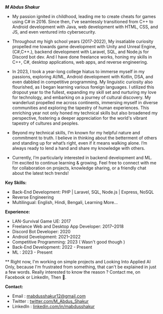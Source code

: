***M Abdus Shakur***

* My passion ignited in childhood, leading me to create cheats for games using C# in 2016. Since then, I've seamlessly transitioned from C++ to Android development with Java, web development with HTML, CSS, and JS, and even ventured into cybersecurity.

* Throughout my high school years (2017-2022), My insatiable curiosity propelled me towards game development with Unity and Unreal Engine,(C#,C++.), backend development with Laravel, SQL, and Node.js for Discord bot dev. And I have done freelance works, honing my skills in C++, C#, desktop applications, web apps, and reverse engineering. 

* In 2023, I took a year-long college hiatus to immerse myself in my passions, exploring AI/ML, Android development with Kotlin, DSA, and even dabbled in competitive programming. My linguistic curiosity also flourished, as I began learning various foreign languages. I utilized this dropout year to the fullest, expanding my skill set and nurturing my love for technology, and embarking on a journey of cultural discovery. My wanderlust propelled me across continents, immersing myself in diverse communities and exploring the tapestry of human experiences. This enriching year not only honed my technical skills but also broadened my perspective, fostering a deeper appreciation for the world's vibrant tapestry of cultures and peoples.

* Beyond my technical skills, I’m known for my helpful nature and commitment to truth. I believe in thinking about the betterment of others and standing up for what’s right, even if it means walking alone. I’m always ready to lend a hand and share my knowledge with others.

* Currently, I’m particularly interested in backend development and ML. I’m excited to continue learning & growing. Feel free to connect with me for collaboration on projects, knowledge sharing, or a friendly chat about the latest tech trends!

**Key Skills:**
* Back-End Development: PHP | Laravel, SQL, Node.js | Express, NoSQL
* Reverse Engineering
* Multilingual: English, Hindi, Bengali, Learning More...  

**Experience:**
* LAN-Survival Game UE: 2017
* Freelance Web and Desktop App Developer: 2017–2018
* Discord Bot Developer: 2020
* Android Development: 2021–2022
* Competitive Programming: 2023 ( Wasn't good though )
* Back-End Development: 2022 - Present
* ML : 2023 - Present

** Right now, I'm working on simple projects and Looking Into Applied AI Only, because I'm frustrated from something, that can't be explained in just a few words. Really interested to know the reason ? Contact me, on Facebook or LinkedIn, Then 🙂.

**Contact:**

* Email    : mabdusshakur12@gmail.com
* Twitter  : <a href="https://twitter.com/M_Abdus_Shakur" target="_blank">twitter.com/M_Abdus_Shakur</a>
* LinkedIn : <a href="https://www.linkedin.com/in/mabdusshakur" target="_blank">linkedin.com/in/mabdusshakur</a>
